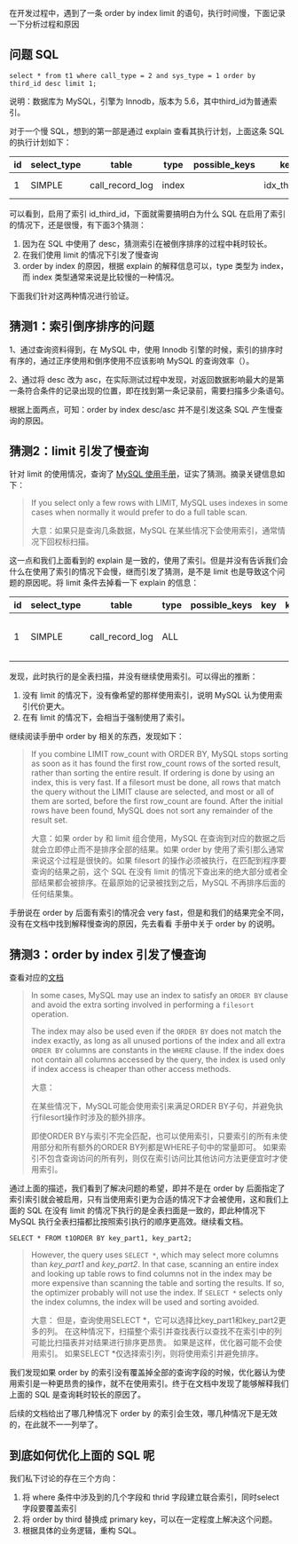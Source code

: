 在开发过程中，遇到了一条 order by index limit 的语句，执行时间慢，下面记录一下分析过程和原因
## 问题 SQL
```mysql
select * from t1 where call_type = 2 and sys_type = 1 order by third_id desc limit 1;
```

说明：数据库为 MySQL，引擎为 Innodb，版本为 5.6，其中third_id为普通索引。

对于一个慢 SQL，想到的第一部是通过 explain 查看其执行计划，上面这条 SQL 的执行计划如下：

| **id** | **select_type** | **table**       | **type** | **possible_keys** | **key**      | **key_len** | **ref** | **rows** | **Extra**   |
| ------ | --------------- | --------------- | -------- | ----------------- | ------------ | ----------- | ------- | -------- | ----------- |
| 1      | SIMPLE          | call_record_log | index    |                   | idx_third_id | 4           |         | 1        | Using where |

可以看到，启用了索引 id_third_id，下面就需要搞明白为什么 SQL 在启用了索引的情况下，还是很慢，有下面3个猜测：

1. 因为在 SQL 中使用了 desc，猜测索引在被倒序排序的过程中耗时较长。
2. 在我们使用 limit 的情况下引发了慢查询
3. order by index 的原因，根据 explain 的解释信息可以，type 类型为 index，而 index 类型通常来说是比较慢的一种情况。

下面我们针对这两种情况进行验证。

## 猜测1：索引倒序排序的问题

1、通过查询资料得到，在 MySQL 中，使用 Innodb 引擎的时候，索引的排序时有序的，通过正序使用和倒序使用不应该影响 MySQL 的查询效率（）。

2、通过将 desc 改为 asc，在实际测试过程中发现，对返回数据影响最大的是第一条符合条件的记录出现的位置，即在找到第一条记录前，需要扫描多少条语句。

根据上面两点，可知：order by index desc/asc 并不是引发这条 SQL 产生慢查询的原因。



## 猜测2：limit  引发了慢查询

针对 limit 的使用情况，查询了 [MySQL 使用手册](https://dev.mysql.com/doc/refman/5.6/en/limit-optimization.html)，证实了猜测。摘录关键信息如下：

> If you select only a few rows with LIMIT, MySQL uses indexes in some cases when normally it would prefer to do a full table scan.
>
> 大意：如果只是查询几条数据，MySQL 在某些情况下会使用索引，通常情况下回权标扫描。

这一点和我们上面看到的 explain 是一致的，使用了索引。但是并没有告诉我们会什么在使用了索引的情况下会慢，继而引发了猜测，是不是 limit 也是导致这个问题的原因呢。将 limit 条件去掉看一下 explain 的信息：

| **id** | **select_type** | **table**       | **type** | **possible_keys** | **key** | **key_len** | **ref** | **rows** | **Extra**                   |
| ------ | --------------- | --------------- | -------- | ----------------- | ------- | ----------- | ------- | -------- | --------------------------- |
| 1      | SIMPLE          | call_record_log | ALL      |                   |         |             |         | 2133780  | Using where; Using filesort |

发现，此时执行的是全表扫描，并没有继续使用索引。可以得出的推断：

1. 没有 limit 的情况下，没有像希望的那样使用索引，说明 MySQL 认为使用索引代价更大。
2. 在有 limit 的情况下，会相当于强制使用了索引。

继续阅读手册中 order by 相关的东西，发现如下：

>If you combine LIMIT row_count with ORDER BY, MySQL stops sorting as soon as it has found the first row_count rows of the sorted result, rather than sorting the entire result. If ordering is done by using an index, this is very fast. If a filesort must be done, all rows that match the query without the LIMIT clause are selected, and most or all of them are sorted, before the first row_count are found. After the initial rows have been found, MySQL does not sort any remainder of the result set.
>
>大意：如果 order by 和 limit 组合使用，MySQL 在查询到对应的数据之后就会立即停止而不是排序全部的结果。如果 order by 使用了索引那么通常来说这个过程是很快的。如果 filesort 的操作必须被执行，在匹配到程序要查询的结果之前，这个 SQL 在没有 limit 的情况下查出来的绝大部分或者全部结果都会被排序。在最原始的记录被找到之后，MySQL 不再排序后面的任何结果集。

手册说在 order by 后面有索引的情况会 very fast，但是和我们的结果完全不同，没有在文档中找到解释慢查询的原因，先去看看 手册中关于 order by 的说明。

## 猜测3：order by index 引发了慢查询

查看对应的[文档](<https://dev.mysql.com/doc/refman/5.6/en/order-by-optimization.html>)

> In some cases, MySQL may use an index to satisfy an `ORDER BY` clause and avoid the extra sorting involved in performing a `filesort` operation.
>
> The index may also be used even if the `ORDER BY` does not match the index exactly, as long as all unused portions of the index and all extra `ORDER BY` columns are constants in the `WHERE` clause. If the index does not contain all columns accessed by the query, the index is used only if index access is cheaper than other access methods.
>
> 大意：
>
> 在某些情况下，MySQL可能会使用索引来满足ORDER BY子句，并避免执行filesort操作时涉及的额外排序。
>
> 即使ORDER BY与索引不完全匹配，也可以使用索引，只要索引的所有未使用部分和所有额外的ORDER BY列都是WHERE子句中的常量即可。 如果索引不包含查询访问的所有列，则仅在索引访问比其他访问方法更便宜时才使用索引。

通过上面的描述，我们看到了解决问题的希望，即并不是在 order by 后面指定了索引索引就会被启用，只有当使用索引更为合适的情况下才会被使用，这和我们上面的 SQL 在没有 limit 的情况下执行的是全表扫面是一致的，即此种情况下 MySQL 执行全表扫描都比按照索引执行的顺序更高效。继续看文档。

```mysql
SELECT * FROM t1ORDER BY key_part1, key_part2;
```

> However, the query uses `SELECT *`, which may select more columns than *key_part1* and *key_part2*. In that case, scanning an entire index and looking up table rows to find columns not in the index may be more expensive than scanning the table and sorting the results. If so, the optimizer probably will not use the index. If `SELECT *` selects only the index columns, the index will be used and sorting avoided.
>
> 大意：
> 但是，查询使用SELECT *，它可以选择比key_part1和key_part2更多的列。 在这种情况下，扫描整个索引并查找表行以查找不在索引中的列可能比扫描表并对结果进行排序更昂贵。 如果是这样，优化器可能不会使用索引。 如果SELECT *仅选择索引列，则将使用索引并避免排序。

我们发现如果 order by 的索引没有覆盖掉全部的查询字段的时候，优化器认为使用索引是一种更昂贵的操作，就不在使用索引。终于在文档中发现了能够解释我们上面的 SQL 是查询耗时较长的原因了。

后续的文档给出了哪几种情况下 order by 的索引会生效，哪几种情况下是无效的，在此就不一一列举了。

## 到底如何优化上面的 SQL 呢

我们私下讨论的存在三个方向：

1. 将 where 条件中涉及到的几个字段和 thrid 字段建立联合索引，同时select 字段要覆盖索引
2. 将 order by third 替换成 primary key，可以在一定程度上解决这个问题。
3. 根据具体的业务逻辑，重构 SQL。